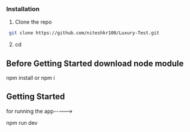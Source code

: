 ### Installation

1. Clone the repo

```sh
 git clone https://github.com/niteshkr100/Luxury-Test.git
```

2. cd <foldername>

## Before Getting Started download node module
npm install or npm i

## Getting Started

for running the app----->

npm run dev
